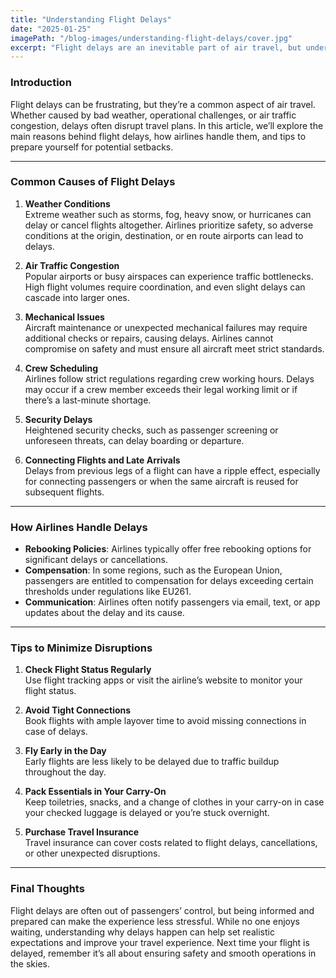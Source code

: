 ```yaml
---
title: "Understanding Flight Delays"
date: "2025-01-25"
imagePath: "/blog-images/understanding-flight-delays/cover.jpg"
excerpt: "Flight delays are an inevitable part of air travel, but understanding their causes can help you better navigate the skies."
---
```


### Introduction

Flight delays can be frustrating, but they’re a common aspect of air travel. Whether caused by bad weather, operational challenges, or air traffic congestion, delays often disrupt travel plans. In this article, we’ll explore the main reasons behind flight delays, how airlines handle them, and tips to prepare yourself for potential setbacks.

---

### **Common Causes of Flight Delays**

1. **Weather Conditions**  
   Extreme weather such as storms, fog, heavy snow, or hurricanes can delay or cancel flights altogether. Airlines prioritize safety, so adverse conditions at the origin, destination, or en route airports can lead to delays.

2. **Air Traffic Congestion**  
   Popular airports or busy airspaces can experience traffic bottlenecks. High flight volumes require coordination, and even slight delays can cascade into larger ones.

3. **Mechanical Issues**  
   Aircraft maintenance or unexpected mechanical failures may require additional checks or repairs, causing delays. Airlines cannot compromise on safety and must ensure all aircraft meet strict standards.

4. **Crew Scheduling**  
   Airlines follow strict regulations regarding crew working hours. Delays may occur if a crew member exceeds their legal working limit or if there’s a last-minute shortage.

5. **Security Delays**  
   Heightened security checks, such as passenger screening or unforeseen threats, can delay boarding or departure.

6. **Connecting Flights and Late Arrivals**  
   Delays from previous legs of a flight can have a ripple effect, especially for connecting passengers or when the same aircraft is reused for subsequent flights.

---

### **How Airlines Handle Delays**

- **Rebooking Policies**: Airlines typically offer free rebooking options for significant delays or cancellations.
- **Compensation**: In some regions, such as the European Union, passengers are entitled to compensation for delays exceeding certain thresholds under regulations like EU261.
- **Communication**: Airlines often notify passengers via email, text, or app updates about the delay and its cause.

---

### **Tips to Minimize Disruptions**

1. **Check Flight Status Regularly**  
   Use flight tracking apps or visit the airline’s website to monitor your flight status.

2. **Avoid Tight Connections**  
   Book flights with ample layover time to avoid missing connections in case of delays.

3. **Fly Early in the Day**  
   Early flights are less likely to be delayed due to traffic buildup throughout the day.

4. **Pack Essentials in Your Carry-On**  
   Keep toiletries, snacks, and a change of clothes in your carry-on in case your checked luggage is delayed or you’re stuck overnight.

5. **Purchase Travel Insurance**  
   Travel insurance can cover costs related to flight delays, cancellations, or other unexpected disruptions.

---

### **Final Thoughts**

Flight delays are often out of passengers’ control, but being informed and prepared can make the experience less stressful. While no one enjoys waiting, understanding why delays happen can help set realistic expectations and improve your travel experience. Next time your flight is delayed, remember it’s all about ensuring safety and smooth operations in the skies.
